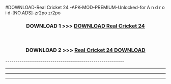 #DOWNLOAD-Real Cricket 24 -APK-MOD-PREMIUM-Unlocked-for A n d r o i d-[NO.ADS]-zr2po zr2po 



<div align="center">

<h3>DOWNLOAD 1 >>> <a href="https://getmod2.web.app/?judul=Real Cricket 24 ">DOWNLOAD Real Cricket 24 </a></h3><br>

<h3>DOWNLOAD 2 >>> <a href="https://getmod2.web.app/?judul=Real Cricket 24 ">Real Cricket 24  DOWNLOAD </a></h3>

</div>
----------------------------------------------------------

----------------------------------------------------------

----------------------------------------------------------

----------------------------------------------------------



